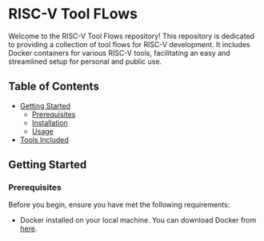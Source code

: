 # RISC-V Tool FLows
Welcome to the RISC-V Tool Flows repository! This repository is dedicated to providing a collection of tool flows for RISC-V development. 
It includes Docker containers for various RISC-V tools, facilitating an easy and streamlined setup for personal and public use.

## Table of Contents
- [Getting Started](#getting-started)
  - [Prerequisites](#prerequisites)
  - [Installation](#installation)
  - [Usage](#usage)
- [Tools Included](#tools-included)

## Getting Started

### Prerequisites

Before you begin, ensure you have met the following requirements:
- Docker installed on your local machine. You can download Docker from [here](https://www.docker.com/products/docker-desktop).


